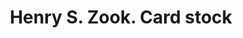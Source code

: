 ---
doi: 10.7916/D8N02JNT
date_other: '1905'
date_other_textual: '1905'
form: printed ephemera
genre:
- Card stock
name:
- Henry S. Zook
object_in_context_url: https://biggert.cul.columbia.edu/items/view/ave_biggert_01359
subject_hierarchical_geographic:
- Chester, Pennsylvania, United States
subject_name:
- Henry S. Zook
title: Henry S. Zook. Card stock
sort_title: Henry S. Zook. Card stock
call_number: ave_biggert_01359
coordinates:
- 39.84722222222222,-75.37277777777777
pid: ave_biggert_01359
identifiers: ave_biggert_01359
thumbnail: false
permalink: /biggert/ave_biggert_01359/
layout: iiif-image-page
---
